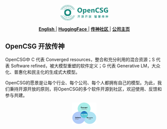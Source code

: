 <p align="center">
  <img src="https://github.com/OpenCSGs/.github/blob/main/profile/logo.svg" width="30%" />
</p>
<div align="center">

  
[ **English** ](https://github.com/OpenCSGs/.github/blob/main/profile/README_EN.md) | [ **HuggingFace** ](https://huggingface.co/opencsg) | [ **传神社区** ](https://portal.opencsg.com/models) | [ **公司主页** ](https://www.opencsg.com/)
</div>

## OpenCSG 开放传神
OpenCSG中 C 代表 Converged resources，整合和充分利用的混合资源；S 代表 Software refined，被大模型重塑的软件定义；G 代表 Generative LM，大众化、普惠化和民主化的生成式大模型。

OpenCSG的愿景是让每个行业、每个公司、每个人都拥有自己的模型。为此，我们秉持开源开放的原则，将OpenCSG的多个软件开源到社区，欢迎使用、反馈和参与共建。

<p align="center">
  <img src="https://github.com/OpenCSGs/.github/blob/main/profile/vision.png" width="15%" />
</p>
<div align="center">
